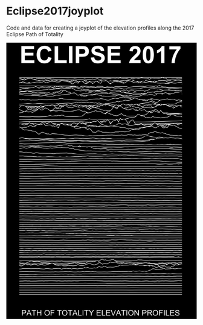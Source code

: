 # Eclipse2017joyplot
Code and data for creating a joyplot of the elevation profiles along the 2017 Eclipse Path of Totality 

![alt text](https://github.com/mrecos/Eclipse2017joyplot/blob/master/images/eclispe_preferred_aspect.png)

